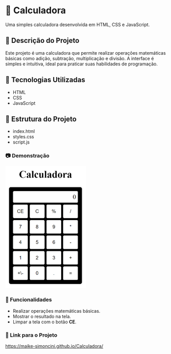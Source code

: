 
# 🧮 Calculadora

Uma simples calculadora desenvolvida em HTML, CSS e JavaScript.

## 📜 Descrição do Projeto

Este projeto é uma calculadora que permite realizar operações matemáticas básicas como adição, subtração, multiplicação e divisão. A interface é simples e intuitiva, ideal para praticar suas habilidades de programação.

## 🚀 Tecnologias Utilizadas

- HTML
- CSS
- JavaScript

## 📁 Estrutura do Projeto

- index.html
- styles.css
- script.js

### 📷 Demonstração

<a><img width="50%" src="img/calculadora.png"></a>

### 🎯 Funcionalidades

- Realizar operações matemáticas básicas.
- Mostrar o resultado na tela.
- Limpar a tela com o botão **CE**.

### 🔗 Link para o Projeto

https://maike-simoncini.github.io/Calculadora/



